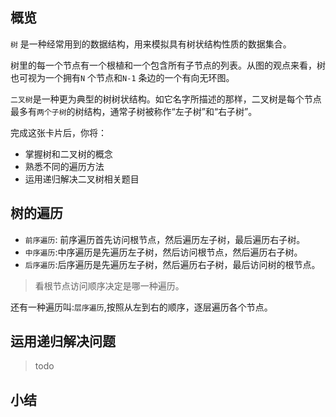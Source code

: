 ## 概览

`树` 是一种经常用到的数据结构，用来模拟具有树状结构性质的数据集合。

树里的每一个节点有一个根植和一个包含所有子节点的列表。从图的观点来看，树也可视为一个拥有`N` 个节点和`N-1` 条边的一个有向无环图。

`二叉树`是一种更为典型的树树状结构。如它名字所描述的那样，二叉树是每个节点最多有`两个子树`的树结构，通常子树被称作“左子树”和“右子树”。

完成这张卡片后，你将：

* 掌握树和二叉树的概念
* 熟悉不同的遍历方法
* 运用递归解决二叉树相关题目

## 树的遍历

* `前序遍历`: 前序遍历首先访问根节点，然后遍历左子树，最后遍历右子树。
* `中序遍历`:中序遍历是先遍历左子树，然后访问根节点，然后遍历右子树。
* `后序遍历`:后序遍历是先遍历左子树，然后遍历右子树，最后访问树的根节点。

> 看根节点访问顺序决定是哪一种遍历。

还有一种遍历叫:`层序遍历`,按照从左到右的顺序，逐层遍历各个节点。

## 运用递归解决问题

>todo

## 小结